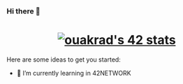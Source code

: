 ### Hi there 👋

<h1 align = center><a href="https://profile.intra.42.fr/users/ouakrad"><img src="https://badge.mediaplus.ma/greenbinary/ouakrad" alt="ouakrad's 42 stats" /></a></h1>

Here are some ideas to get you started:

- 🌱 I’m currently learning in 42NETWORK

